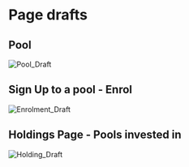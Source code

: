 # Page drafts 

## Pool

![Pool_Draft](https://github.com/challet/CSEP/assets/29208274/5c0e9e90-0933-41b5-b867-331d8bee7f5e)


## Sign Up to a pool - Enrol 

![Enrolment_Draft](https://github.com/challet/CSEP/assets/29208274/6b88bd26-915e-4b29-92e0-2bc51cbec14f)

## Holdings Page - Pools invested in 


![Holding_Draft](https://github.com/challet/CSEP/assets/29208274/f2bf542b-1af9-419c-80c6-4bf5a000c1f9)
